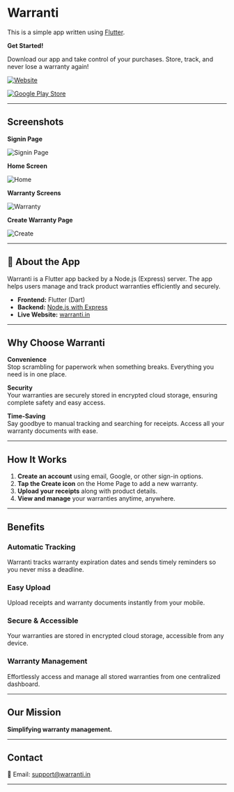 # Warranti

This is a simple app written using [Flutter](https://docs.flutter.dev/).

**Get Started!** 

Download our app and take control of your purchases. Store, track, and never lose a warranty again!



[![Website](assets/images/warranty1.png)](https://warranti.in/)


[![Google Play Store](https://img.shields.io/badge/Download%20on%20Google%20Play-FFD700?style=for-the-badge&logo=google-play&logoColor=white)](https://play.google.com/store/apps/details?id=com.preeti.warranti_app&pcampaignid=web_share)

---

## Screenshots

**Signin Page**

![Signin Page](assets/images/signin.png)


**Home Screen**

![Home](assets/images/home.png)


**Warranty Screens**

![Warranty](assets/images/warranty-page.png)



**Create Warranty Page**

![Create](assets/images/create.png)


---

## 🔧 About the App

Warranti is a Flutter app backed by a Node.js (Express) server. The app helps users manage and track product warranties efficiently and securely.

- **Frontend:** Flutter (Dart)
- **Backend:** [Node.js with Express](https://github.com/preetiGusain/warranti-backend)
- **Live Website:** [warranti.in](https://warranti.in/)

---

## Why Choose Warranti

**Convenience**  
Stop scrambling for paperwork when something breaks. Everything you need is in one place.

**Security**  
Your warranties are securely stored in encrypted cloud storage, ensuring complete safety and easy access.

**Time-Saving**  
Say goodbye to manual tracking and searching for receipts. Access all your warranty documents with ease.

---

## How It Works

1. **Create an account** using email, Google, or other sign-in options.  
2. **Tap the Create icon** on the Home Page to add a new warranty.  
3. **Upload your receipts** along with product details.  
4. **View and manage** your warranties anytime, anywhere.

---

## Benefits

### Automatic Tracking  
Warranti tracks warranty expiration dates and sends timely reminders so you never miss a deadline.

### Easy Upload  
Upload receipts and warranty documents instantly from your mobile.

### Secure & Accessible  
Your warranties are stored in encrypted cloud storage, accessible from any device.

### Warranty Management  
Effortlessly access and manage all stored warranties from one centralized dashboard.

---

## Our Mission

**Simplifying warranty management.**

---

## Contact

📧 Email: support@warranti.in

---

